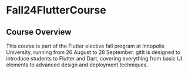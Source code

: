 # Fall24FlutterCourse

## Course Overview

This course is part of the Flutter elective fall program at Innopolis University, running from 26 August to 28 September. 
gitIt is designed to introduce students to Flutter and Dart, covering everything from basic UI elements to advanced design and deployment techniques.
